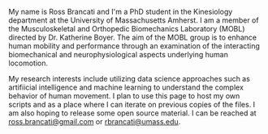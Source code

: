 My name is Ross Brancati and I'm a PhD student in the Kinesiology department at the University of Massachusetts Amherst. I am a member of the Musculoskeletal and Orthopedic Biomechanics Laboratory (MOBL) directed by Dr. Katherine Boyer. The aim of the MOBL group is to enhance human mobility and performance through an examination of the interacting biomechanical and neurophysiological aspects underlying human locomotion. 

My research interests include utilizing data science approaches such as artifiicial intelligence and machine learning to understand the complex behavior of human movement. I plan to use this page to host my own scripts and as a place where I can iterate on previous copies of the files. I am also hoping to release some open source material. I can be reached at ross.brancati@gmail.com or rbrancati@umass.edu.


<!---
rossbrancati/rossbrancati is a special repository because its `README.md` (this file) appears on your GitHub profile.
You can click the Preview link to take a look at your changes.
--->
